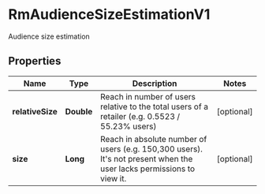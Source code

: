 

# RmAudienceSizeEstimationV1

Audience size estimation

## Properties

| Name | Type | Description | Notes |
|------------ | ------------- | ------------- | -------------|
|**relativeSize** | **Double** | Reach in number of users relative to the total users of a retailer (e.g. 0.5523 / 55.23% users) |  [optional] |
|**size** | **Long** | Reach in absolute number of users (e.g. 150,300 users). It&#39;s not present when the user lacks permissions  to view it. |  [optional] |



